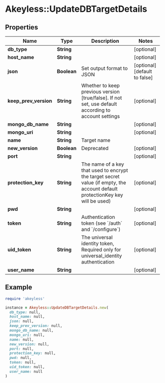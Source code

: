 # Akeyless::UpdateDBTargetDetails

## Properties

| Name | Type | Description | Notes |
| ---- | ---- | ----------- | ----- |
| **db_type** | **String** |  | [optional] |
| **host_name** | **String** |  | [optional] |
| **json** | **Boolean** | Set output format to JSON | [optional][default to false] |
| **keep_prev_version** | **String** | Whether to keep previous version [true/false]. If not set, use default according to account settings | [optional] |
| **mongo_db_name** | **String** |  | [optional] |
| **mongo_uri** | **String** |  | [optional] |
| **name** | **String** | Target name |  |
| **new_version** | **Boolean** | Deprecated | [optional] |
| **port** | **String** |  | [optional] |
| **protection_key** | **String** | The name of a key that used to encrypt the target secret value (if empty, the account default protectionKey key will be used) | [optional] |
| **pwd** | **String** |  | [optional] |
| **token** | **String** | Authentication token (see &#x60;/auth&#x60; and &#x60;/configure&#x60;) | [optional] |
| **uid_token** | **String** | The universal identity token, Required only for universal_identity authentication | [optional] |
| **user_name** | **String** |  | [optional] |

## Example

```ruby
require 'akeyless'

instance = Akeyless::UpdateDBTargetDetails.new(
  db_type: null,
  host_name: null,
  json: null,
  keep_prev_version: null,
  mongo_db_name: null,
  mongo_uri: null,
  name: null,
  new_version: null,
  port: null,
  protection_key: null,
  pwd: null,
  token: null,
  uid_token: null,
  user_name: null
)
```

